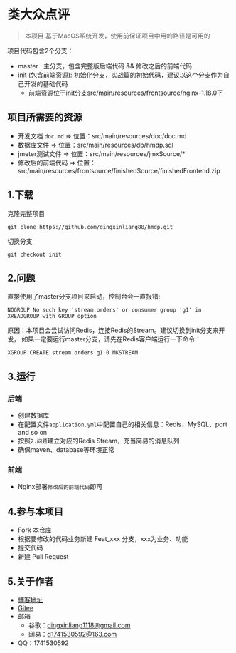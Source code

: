 # 类大众点评
> 本项目 基于MacOS系统开发，使用前保证项目中用的路径是可用的

项目代码包含2个分支：
- master : 主分支，包含完整版后端代码 && 修改之后的前端代码
- init (包含前端资源): 初始化分支，实战篇的初始代码，建议以这个分支作为自己开发的基础代码
  - 前端资源位于init分支src/main/resources/frontsource/nginx-1.18.0下

## 项目所需要的资源
- 开发文档 `doc.md` => 位置：src/main/resources/doc/doc.md
- 数据库文件 => 位置：src/main/resources/db/hmdp.sql
- jmeter测试文件 => 位置：src/main/resources/jmxSource/*
- 修改后的前端代码 => 位置：src/main/resources/frontsource/finishedSource/finishedFrontend.zip

## 1.下载
克隆完整项目
```git
git clone https://github.com/dingxinliang88/hmdp.git
```
切换分支
```git
git checkout init
```

## 2.问题
直接使用了master分支项目来启动，控制台会一直报错:
```
NOGROUP No such key 'stream.orders' or consumer group 'g1' in XREADGROUP with GROUP option
```
原因：本项目会尝试访问Redis，连接Redis的Stream。建议切换到init分支来开发，
如果一定要运行master分支，请先在Redis客户端运行一下命令：
```shell
XGROUP CREATE stream.orders g1 0 MKSTREAM 
```

## 3.运行
### 后端
- 创建数据库
- 在配置文件`application.yml`中配置自己的相关信息：Redis、MySQL、port and so on
- 按照`2.问题`建立对应的Redis Stream，充当简易的消息队列
- 确保maven、database等环境正常
### 前端
- Nginx部署`修改后的前端代码`即可

## 4.参与本项目
- Fork 本仓库
- 根据要修改的代码业务新建 Feat_xxx 分支，xxx为业务、功能
- 提交代码
- 新建 Pull Request

## 5.关于作者
- [博客地址](codejuzi.icu)
- [Gitee](https://gitee.com/codejuzi)
- 邮箱
  - 谷歌：dingxinliang1118@gmail.com
  - 网易：d1741530592@163.com
- QQ：1741530592
